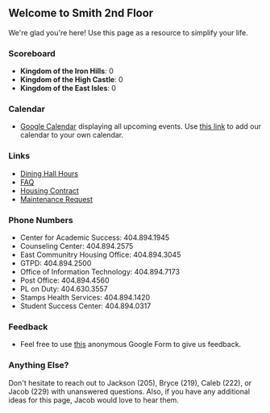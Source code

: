## Welcome to Smith 2nd Floor

We're glad you're here! Use this page as a resource to simplify your life.

### Scoreboard

* **Kingdom of the Iron Hills**: 0
* **Kingdom of the High Castle**: 0
* **Kingdom of the East Isles**: 0

### Calendar

* [Google Calendar](https://calendar.google.com/calendar/embed?src=smithfloor2%40gmail.com&ctz=America/New_York) displaying all upcoming events. Use [this link](https://calendar.google.com/calendar/ical/smithfloor2%40gmail.com/public/basic.ics) to add our calendar to your own calendar.

### Links

* [Dining Hall Hours](https://www.gatechdining.com/dining-choices/hoursofoperation.html)
* [FAQ](https://docs.google.com/document/d/1keLm5uR7hmgYyICCNjm6FAgGSy8jarYzWmm5qloqL6I/edit?usp=sharing)
* [Housing Contract](http://housing.gatech.edu/sites/default/files/documents/Contracts/2017-2018_housing_contract.pdf)
* [Maintenance Request](https://maintenance.housing.gatech.edu)

### Phone Numbers

* Center for Academic Success: 404.894.1945
* Counseling Center: 404.894.2575
* East Communitry Housing Office: 404.894.3045
* GTPD: 404.894.2500
* Office of Information Technology: 404.894.7173
* Post Office: 404.894.4560
* PL on Duty: 404.630.3557
* Stamps Health Services: 404.894.1420
* Student Success Center: 404.894.0317

### Feedback

* Feel free to use [this](https://docs.google.com/forms/d/e/1FAIpQLScEfk0yeNIrWU_0kXT6fWnUgYLpwyC5Gr16AxgIEeOZrwiw-w/viewform?usp=sf_link) anonymous Google Form to give us feedback.

### Anything Else?

Don't hesitate to reach out to Jackson (205), Bryce (219), Caleb (222), or Jacob (229) with unanswered questions. Also, if you have any additional ideas for this page, Jacob would love to hear them.
